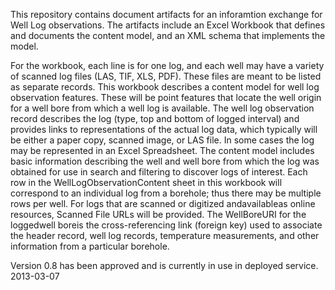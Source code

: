 This repository contains document artifacts for an inforamtion exchange for Well Log observations. The artifacts include an Excel Workbook that defines and documents the content model, and an XML schema that implements the model.

For the workbook, each line is for one log, and each well may have a variety of scanned log files (LAS, TIF, XLS, PDF). These files are meant to be listed as separate records.
This workbook describes a content model for well log observation features. These will be point features that locate the well origin for a well bore from which a well log is available. The well log observation record describes the log (type, top and bottom of logged interval) and provides links to representations of the actual log data, which typically will be either a paper copy, scanned image, or LAS file. In some cases the log may be represented in an Excel Spreadsheet. The content model includes basic information describing the well and well bore from which the log was obtained for use in search and filtering to discover logs of interest. Each row in the WellLogObservationContent sheet in this workbook will correspond to an individual log from a borehole; thus there may be multiple rows per well. For logs that are scanned or digitized andavailableas online resources, Scanned File URLs will be provided. The WellBoreURI for the loggedwell boreis the cross-referencing link (foreign key) used to associate the header record, well log records, temperature measurements, and other information from a particular borehole. 

Version 0.8 has been approved and is currently in use in deployed service. 2013-03-07